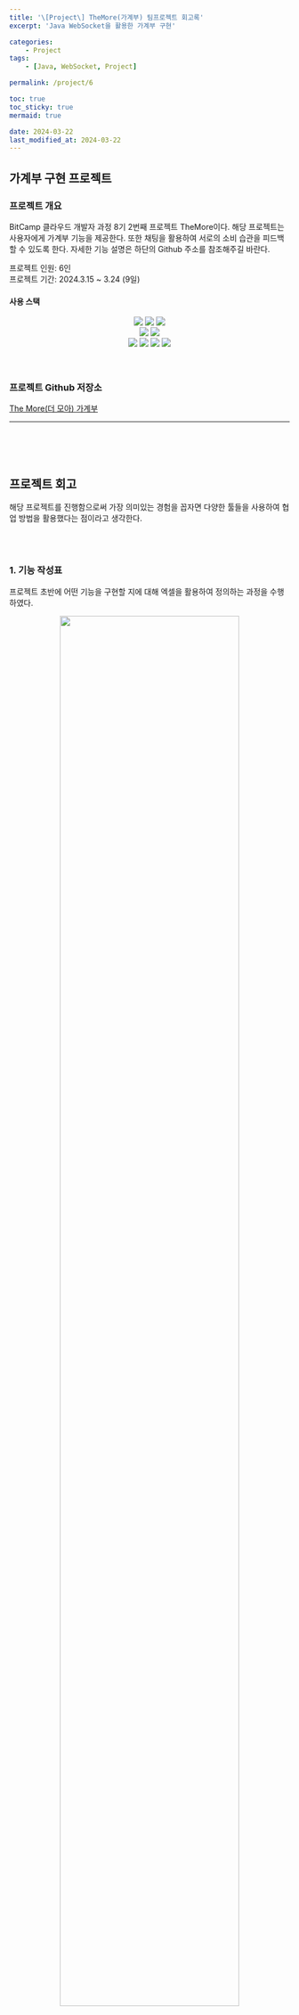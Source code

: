 ```yaml
---
title: '\[Project\] TheMore(가계부) 팀프로젝트 회고록'
excerpt: 'Java WebSocket을 활용한 가계부 구현'

categories:
    - Project
tags:
    - [Java, WebSocket, Project]

permalink: /project/6

toc: true
toc_sticky: true
mermaid: true

date: 2024-03-22
last_modified_at: 2024-03-22
---
```


<script src="https://cdn.jsdelivr.net/npm/mermaid/dist/mermaid.min.js"></script>

## 가계부 구현 프로젝트

### 프로젝트 개요

BitCamp 클라우드 개발자 과정 8기 2번째 프로젝트 TheMore이다.
해당 프로젝트는 사용자에게 가계부 기능을 제공한다. 또한 채팅을 활용하여 서로의 소비 습관을 피드백 할 수 있도록 한다.
자세한 기능 설명은 하단의 Github 주소를 참조해주길 바란다.

프로젝트 인원: 6인  
프로젝트 기간: 2024.3.15 ~ 3.24 (9일)

#### 사용 스택

<p align="center" style="margin: 0">
<img src="https://img.shields.io/badge/HTML5-E34F26?style=for-the-badge&logo=HTML5&logoColor=white">
<img src="https://img.shields.io/badge/CSS3-1572B6?style=for-the-badge&logo=CSS3&logoColor=white">
<img src="https://img.shields.io/badge/Javascript-F7DF1E?style=for-the-badge&logo=Javascript&logoColor=white">
</p>

<p align ="center" style="margin: 0">
<img src="https://img.shields.io/badge/java-007396?style=for-the-badge&logo=openjdk&logoColor=white">
<img src="https://img.shields.io/badge/MySQL-4479A1?style=for-the-badge&logo=MySQL&logoColor=white">
</p>

<p align="center" style="margin: 0">
<img src="https://img.shields.io/badge/Figma-F24E1E?style=for-the-badge&logo=Figma&logoColor=white">
<img src="https://img.shields.io/badge/Slack-4A154B?style=for-the-badge&logo=Slack&logoColor=white">
<img src="https://img.shields.io/badge/Notion-000000?style=for-the-badge&logo=Notion&logoColor=white">
<img src="https://img.shields.io/badge/Github-181717?style=for-the-badge&logo=Github&logoColor=white">
</p>

<br>
<br>

### 프로젝트 Github 저장소

[The More(더 모아) 가계부](https://github.com/iiiiii-dle/TheMore)

---

<br>
<br>
<br>

## 프로젝트 회고

해당 프로젝트를 진행함으로써 가장 의미있는 경험을 꼽자면 다양한 툴들을 사용하여 협업 방법을 활용했다는 점이라고 생각한다.

<br>
<br>

### 1. 기능 작성표

프로젝트 초반에 어떤 기능을 구현할 지에 대해 엑셀을 활용하여 정의하는 과정을 수행하였다.

<p align = "center">
    <img src="/assets/images/project/TheMore/6-1.png" width="80%">
</p>

해당 과정을 통해 여러 이점을 얻을 수 있었는데 내용은 다음과 같았다.

1. 기능들을 미리 정의함으로써 팀원끼리 역할을 분류하는 과정이 수월했다.
2. 팀원들이 업무가 끊난 후 다음 할 업무를 찾지 못하여 발생하는 공백 시간을 최소화 할 수 있다.
3. 이미 자신의 업무를 끝낸 팀원이 개발한 기능과 연계되는 영역을 구현하는 팀원을 돕도록 하여 우선 순위가 잡혔다.
4. 우선순위를 확실하게 하여 부기능을 구현하느라 핵심 기능을 소홀히 하는 경우가 없어졌다.

그외에도 하술할 ERD 작성이나 Figma 작성에 필요한 기본적인 정보를 정의할 수 있는 등 전체적인 설계의 밑바탕이 되었다.

<br>
<br>

### 2. ERD 작성

앞에서 언급한 기능 작성표를 기반으로 필요한 데이터를 추출하여 DB 스키마 설계하였다.

<p align = "center">
    <img src="/assets/images/project/TheMore/6-2.png" width="80%">
</p>

미리 작성한 ERD표를 통하여 개발 도중에 필요한 데이터가 갑작스럽게 추가되는 케이스가 발생하지 않아 개발 중 난항을 겪지 않았지만
일부 기능이 `시간 관계 상 미구현으로 전환되면서 사용되지 않는 값`이 유지되는 경우가 발생하였다.  
데이터 공간만 차지하는 불필요한 영역이지만 로직을 삭제하는 작업이 필요하여 오류 발생 등 시간 문제 상으로 유지하였다.

<br>
<br>

### 3. Figma 작성

메인 페이지 화면 설계

<p align = "center">
    <img src="/assets/images/project/TheMore/6-3.png" width="80%">
</p>

페이지의 디자인을 정의함으로써 대략적인 웹페이지 이동 등 전체적인 구조에 대한 이해가 높아졌으며 각자의 특색이 아닌 색감과 같은 디자인이 통일됨

<br>
<br>

### 4. Github 설정

branch 설계(작성 중....)

<div class="mermaid" style="overflow:scroll;">
%%{init: { 'logLevel': 'debug', 'theme': 'dark', 'orientation': 'vertical' } }%%
gitGraph
    commit id: "init"
    branch dev_front
    commit id: "init_front"
    checkout main
    branch dev_back
    commit id: "init_back"
    checkout dev_front
    branch fe/feat/func1
    checkout dev_front
    branch fe/feat/func2
    checkout fe/feat/func1
    commit
    checkout fe/feat/func2
    commit
    checkout dev_front
    merge fe/feat/func1
    merge fe/feat/func2
    checkout dev_back
    branch be/feat/func1
    commit
    checkout dev_back
    merge be/feat/func1
    checkout dev_back
    branch be/fix/fix1
    commit id: "fix error"
    checkout dev_back
    merge be/fix/fix1
    checkout main
    merge dev_front
    merge dev_back

</div>

-   github -> 협업 방식에 대한 이모저모, ...
    일어난 사고 -> git rollback문제, 실수로 브랜치 머지 안하고 날린거 등, git 최종 머지 때 발생한 문제(main 브랜치를 다른 브랜치로 만들어 발생한 오류 -> 서로 베이스가 달라서 그런지 충돌이 난 문제)

<br>
<br>

### 5. Slack

모든 업무에 관한 내용은 Slack을 사용하여 공유하였으며 허들 기능을 통한 화상 통신과 화면 공유, 스레드 기능을 활용하여 특정 업무에 대한 토론을 확인할 수 있었다.  
그리고 Github를 Slack과 연동하여 Pull Request가 올라온 기록을 실시간으로 확인하여 프로젝트 Merge 타이밍을 유동적으로 조정하였다.

<p align = "center">
    <img src="/assets/images/project/TheMore/6-4.png" width="80%">
</p>

### 6. Notion

<p align = "center">
    <img src="/assets/images/project/TheMore/6-5.png" width="80%">
</p>

칸반보드를 작성하여 상대방이 진행 중인 업무가 무엇인지 대략적으로 파악하고 앞으로 해야 할 일 등을 확인하고 진행하였다. 특히 연계되는 기능이 완성된 경우 빠르게 Pull Request를 진행하여 개발한 기능을 가져와 연계하였다.

---

## 프로젝트 후기

<br>
<br>

### WebSocket 제한

<br>
<br>

-   session에 대한 생각
-   Redis에 대한 in-memory에 대한 생각
-   Controller에 대한 이모조모

### Front와 BackEnd 교차

<br>
<br>

-   정보 전달의 어려움
-   데이터 흐름 표 작성 필요

### 보안

-   session키와 마찬가지로 각 지출 내역이나, 수입 내역을 Id값으로 삭제하는데 보안 문제가 발생하지 않을까? 해결법으로 복합키로 어떻게든 구현?
    -   시간 정보로 구별?

<script>
mermaid.initialize({startOnLoad:true});
window.mermaid.init(undefined, document.querySelectorAll('.mermaid'));
</script>
